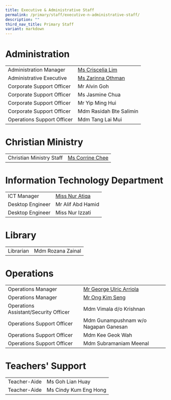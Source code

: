 ```yaml
---
title: Executive & Administrative Staff
permalink: /primary/staff/executive-n-administrative-staff/
description: ""
third_nav_title: Primary Staff
variant: markdown
---
```

# Administration

|||
| -------- | -------- |
|Administration Manager| [Ms Criscelia Lim](mailto:criscelia_lim@schools.gov.sg)
|Administrative Executive| [Ms Zarinna Othman](mailto:zarinna_othman@schools.gov.sg)
|Corporate Support Officer|Mr Alvin Goh
|Corporate Support Officer|Ms Jasmine Chua
|Corporate Support Officer|Mr Yip Ming Hui
|Corporate Support Officer|Mdm Rasidah Bte Salimin
|Operations Support Officer|Mdm Tang Lai Mui


# Christian Ministry


|  | |
| -------- | -------- | 
|Christian Ministry Staff|[Ms Corrine Chee](mailto:corrine_chee@mgs.sch.edu.sg)|



# Information Technology Department


|||
| -------- | -------- |
|ICT Manager| [Miss Nur Atiqa](mailto:nur_atiqa_harun@schools.gov.sg)|
|Desktop Engineer|Mr Alif Abd Hamid
|Desktop Engineer|Miss Nur Izzati

# Library

|||
| -------- | -------- |
|Librarian| Mdm Rozana Zainal

# Operations

|||
| -------- | -------- |
|Operations Manager|[Mr George Ulric Arriola](mailto:George_Ulric_Arriola@schools.gov.sg)
|Operations Manager|[Mr Ong Kim Seng](mailto:Ong_Kim_Seng@schools.gov.sg)
|Operations Assistant/Security Officer|Mdm Vimala d/o Krishnan
|Operations Support Officer|Mdm Gunampushnam w/o Nagapan Ganesan
|Operations Support Officer|Mdm Kee Geok Wah
|Operations Support Officer|Mdm Subramaniam Meenal

# Teachers' Support

|||
| -------- | -------- |
|Teacher-Aide| Ms Goh Lian Huay
|Teacher-Aide| Ms Cindy Kum Eng Hong